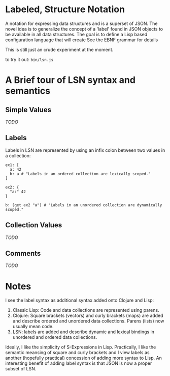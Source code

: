 # Labeled, Structure Notation

A notation for expressing data structures and is a superset of JSON. The novel
idea is to generalize the concept of a 'label' found in JSON objects to be
available in all data structures. The goal is to define a Lisp based
configuration language that will create See the EBNF grammar for details

This is still just an crude experiment at the moment.

to try it out: `bin/lsn.js`

# A Brief tour of LSN syntax and semantics

## Simple Values
_TODO_

## Labels

Labels in LSN are represented by using an infix colon between two values in a collection:
```
ex1: [
  a: 42
  b: a # "Labels in an ordered collection are lexically scoped."
]

ex2: {
  "a:" 42
}

b: (get ex2 "a") # "Labels in an unordered collection are dynamically scoped."
```

## Collection Values
_TODO_

##  Comments
_TODO_

# Notes

I see the label syntax as additional syntax added onto Clojure and Lisp:
1. Classic Lisp: Code and data collections are represented using parens.
2. Clojure: Square brackets (vectors) and curly brackets (maps) are added and describe ordered and unordered data collections. Parens (lists) now usually mean code.
3. LSN: labels are added and describe dynamic and lexical bindings in unordered and ordered data collections.

Ideally, I like the simplicity of S-Expressions in Lisp. Practically, I like the semantic meansing of square and curly brackets and I view labels as another (hopefully practical) concession of adding more syntax to Lisp. An interesting benefit of adding label syntax is that JSON is now a proper subset of LSN.
